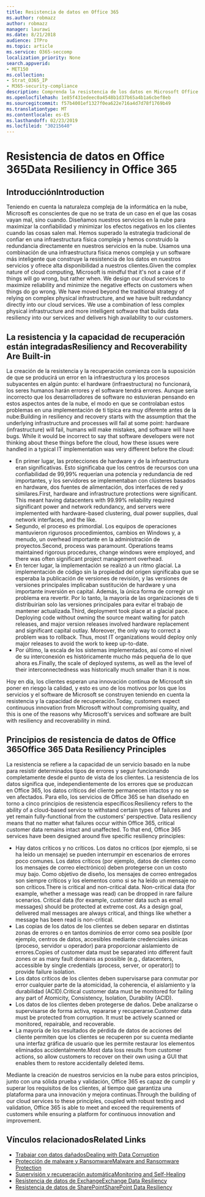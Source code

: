 ```yaml
---
title: Resistencia de datos en Office 365
ms.author: robmazz
author: robmazz
manager: laurawi
ms.date: 8/21/2018
audience: ITPro
ms.topic: article
ms.service: O365-seccomp
localization_priority: None
search.appverid:
- MET150
ms.collection:
- Strat_O365_IP
- M365-security-compliance
description: Comprenda la resistencia de los datos en Microsoft Office 365.
ms.openlocfilehash: 1e85f431edeec0a4548b1d37b65a4b1a6cbef8eb
ms.sourcegitcommit: f57b4001ef1327f0ea622e716a4d7d78f1769b49
ms.translationtype: MT
ms.contentlocale: es-ES
ms.lasthandoff: 02/23/2019
ms.locfileid: "30215640"
---
```

# <a name="data-resiliency-in-office-365"></a><span data-ttu-id="f70a9-103">Resistencia de datos en Office 365</span><span class="sxs-lookup"><span data-stu-id="f70a9-103">Data Resiliency in Office 365</span></span>

## <a name="introduction"></a><span data-ttu-id="f70a9-104">Introducción</span><span class="sxs-lookup"><span data-stu-id="f70a9-104">Introduction</span></span>
<span data-ttu-id="f70a9-p101">Teniendo en cuenta la naturaleza compleja de la informática en la nube, Microsoft es conscientes de que no se trata de un caso en el que las cosas vayan mal, sino cuando. Diseñamos nuestros servicios en la nube para maximizar la confiabilidad y minimizar los efectos negativos en los clientes cuando las cosas salen mal. Hemos superado la estrategia tradicional de confiar en una infraestructura física compleja y hemos construido la redundancia directamente en nuestros servicios en la nube. Usamos una combinación de una infraestructura física menos compleja y un software más inteligente que construye la resistencia de los datos en nuestros servicios y ofrece alta disponibilidad a nuestros clientes.</span><span class="sxs-lookup"><span data-stu-id="f70a9-p101">Given the complex nature of cloud computing, Microsoft is mindful that it's not a case of if things will go wrong, but rather when. We design our cloud services to maximize reliability and minimize the negative effects on customers when things do go wrong. We have moved beyond the traditional strategy of relying on complex physical infrastructure, and we have built redundancy directly into our cloud services. We use a combination of less complex physical infrastructure and more intelligent software that builds data resiliency into our services and delivers high availability to our customers.</span></span> 

## <a name="resiliency-and-recoverability-are-built-in"></a><span data-ttu-id="f70a9-109">La resistencia y la capacidad de recuperación están integradas</span><span class="sxs-lookup"><span data-stu-id="f70a9-109">Resiliency and Recoverability Are Built-in</span></span> 
<span data-ttu-id="f70a9-p102">La creación de la resistencia y la recuperación comienza con la suposición de que se producirá un error en la infraestructura y los procesos subyacentes en algún punto: el hardware (infraestructura) no funcionará, los seres humanos harán errores y el software tendrá errores. Aunque sería incorrecto que los desarrolladores de software no estuvieran pensando en estos aspectos antes de la nube, el modo en que se controlaban estos problemas en una implementación de ti típica era muy diferente antes de la nube:</span><span class="sxs-lookup"><span data-stu-id="f70a9-p102">Building in resiliency and recovery starts with the assumption that the underlying infrastructure and processes will fail at some point: hardware (infrastructure) will fail, humans will make mistakes, and software will have bugs. While it would be incorrect to say that software developers were not thinking about these things before the cloud, how these issues were handled in a typical IT implementation was very different before the cloud:</span></span> 
- <span data-ttu-id="f70a9-p103">En primer lugar, las protecciones de hardware y de la infraestructura eran significativas. Esto significaba que los centros de recursos con una confiabilidad de 99,99% requerían una potencia y redundancia de red importantes, y los servidores se implementaban con clústeres basados en hardware, dos fuentes de alimentación, dos interfaces de red y similares.</span><span class="sxs-lookup"><span data-stu-id="f70a9-p103">First, hardware and infrastructure protections were significant. This meant having datacenters with 99.99% reliability required significant power and network redundancy, and servers were implemented with hardware-based clustering, dual power supplies, dual network interfaces, and the like.</span></span> 
- <span data-ttu-id="f70a9-p104">Segundo, el proceso es primordial. Los equipos de operaciones mantuvieron rigurosos procedimientos, cambios en Windows y, a menudo, un overhead importante en la administración de proyectos.</span><span class="sxs-lookup"><span data-stu-id="f70a9-p104">Second, process was paramount. Operations teams maintained rigorous procedures, change windows were employed, and there was often significant project management overhead.</span></span> 
- <span data-ttu-id="f70a9-p105">En tercer lugar, la implementación se realizó a un ritmo glacial. La implementación de código sin la propiedad del origen significaba que se esperaba la publicación de versiones de revisión, y las versiones de versiones principales implicaban sustitución de hardware y una importante inversión en capital. Además, la única forma de corregir un problema era revertir. Por lo tanto, la mayoría de las organizaciones de ti distribuirían solo las versiones principales para evitar el trabajo de mantener actualizada.</span><span class="sxs-lookup"><span data-stu-id="f70a9-p105">Third, deployment took place at a glacial pace. Deploying code without owning the source meant waiting for patch releases, and major version releases involved hardware replacement and significant capital outlay. Moreover, the only way to correct a problem was to rollback. Thus, most IT organizations would deploy only major releases to avoid the work to keep up-to-date.</span></span> 
- <span data-ttu-id="f70a9-120">Por último, la escala de los sistemas implementados, así como el nivel de su interconexión es históricamente mucho más pequeña de lo que ahora es.</span><span class="sxs-lookup"><span data-stu-id="f70a9-120">Finally, the scale of deployed systems, as well as the level of their interconnectedness was historically much smaller than it is now.</span></span> 

<span data-ttu-id="f70a9-121">Hoy en día, los clientes esperan una innovación continua de Microsoft sin poner en riesgo la calidad, y esto es uno de los motivos por los que los servicios y el software de Microsoft se construyen teniendo en cuenta la resistencia y la capacidad de recuperación.</span><span class="sxs-lookup"><span data-stu-id="f70a9-121">Today, customers expect continuous innovation from Microsoft without compromising quality, and this is one of the reasons why Microsoft's services and software are built with resiliency and recoverability in mind.</span></span> 

## <a name="office-365-data-resiliency-principles"></a><span data-ttu-id="f70a9-122">Principios de resistencia de datos de Office 365</span><span class="sxs-lookup"><span data-stu-id="f70a9-122">Office 365 Data Resiliency Principles</span></span> 
<span data-ttu-id="f70a9-p106">La resistencia se refiere a la capacidad de un servicio basado en la nube para resistir determinados tipos de errores y seguir funcionando completamente desde el punto de vista de los clientes. La resistencia de los datos significa que, independientemente de los errores que se produzcan en Office 365, los datos críticos del cliente permanecen intactos y no se ven afectados. Para ello, los servicios de Office 365 se han diseñado en torno a cinco principios de resistencia específicos:</span><span class="sxs-lookup"><span data-stu-id="f70a9-p106">Resiliency refers to the ability of a cloud-based service to withstand certain types of failures and yet remain fully-functional from the customers' perspective. Data resiliency means that no matter what failures occur within Office 365, critical customer data remains intact and unaffected. To that end, Office 365 services have been designed around five specific resiliency principles:</span></span> 
- <span data-ttu-id="f70a9-p107">Hay datos críticos y no críticos. Los datos no críticos (por ejemplo, si se ha leído un mensaje) se pueden interrumpir en escenarios de errores poco comunes. Los datos críticos (por ejemplo, datos de clientes como los mensajes de correo electrónico) deben protegerse con un costo muy bajo. Como objetivo de diseño, los mensajes de correo entregados son siempre críticos y los elementos como si se ha leído un mensaje no son críticos.</span><span class="sxs-lookup"><span data-stu-id="f70a9-p107">There is critical and non-critical data. Non-critical data (for example, whether a message was read) can be dropped in rare failure scenarios. Critical data (for example, customer data such as email messages) should be protected at extreme cost. As a design goal, delivered mail messages are always critical, and things like whether a message has been read is non-critical.</span></span> 
- <span data-ttu-id="f70a9-130">Las copias de los datos de los clientes se deben separar en distintas zonas de errores o en tantos dominios de error como sea posible (por ejemplo, centros de datos, accesibles mediante credenciales únicas (proceso, servidor u operador) para proporcionar aislamiento de errores.</span><span class="sxs-lookup"><span data-stu-id="f70a9-130">Copies of customer data must be separated into different fault zones or as many fault domains as possible (e.g., datacenters, accessible by single credentials (process, server, or operator)) to provide failure isolation.</span></span> 
- <span data-ttu-id="f70a9-131">Los datos críticos de los clientes deben supervisarse para conmutar por error cualquier parte de la atomicidad, la coherencia, el aislamiento y la durabilidad (ACID).</span><span class="sxs-lookup"><span data-stu-id="f70a9-131">Critical customer data must be monitored for failing any part of Atomicity, Consistency, Isolation, Durability (ACID).</span></span> 
- <span data-ttu-id="f70a9-p108">Los datos de los clientes deben protegerse de daños. Debe analizarse o supervisarse de forma activa, repararse y recuperarse.</span><span class="sxs-lookup"><span data-stu-id="f70a9-p108">Customer data must be protected from corruption. It must be actively scanned or monitored, repairable, and recoverable.</span></span> 
- <span data-ttu-id="f70a9-134">La mayoría de los resultados de pérdida de datos de acciones del cliente permiten que los clientes se recuperen por su cuenta mediante una interfaz gráfica de usuario que les permite restaurar los elementos eliminados accidentalmente.</span><span class="sxs-lookup"><span data-stu-id="f70a9-134">Most data loss results from customer actions, so allow customers to recover on their own using a GUI that enables them to restore accidentally deleted items.</span></span> 
 
<span data-ttu-id="f70a9-135">Mediante la creación de nuestros servicios en la nube para estos principios, junto con una sólida prueba y validación, Office 365 es capaz de cumplir y superar los requisitos de los clientes, al tiempo que garantiza una plataforma para una innovación y mejora continuas.</span><span class="sxs-lookup"><span data-stu-id="f70a9-135">Through the building of our cloud services to these principles, coupled with robust testing and validation, Office 365 is able to meet and exceed the requirements of customers while ensuring a platform for continuous innovation and improvement.</span></span> 

## <a name="related-links"></a><span data-ttu-id="f70a9-136">Vínculos relacionados</span><span class="sxs-lookup"><span data-stu-id="f70a9-136">Related Links</span></span>

- [<span data-ttu-id="f70a9-137">Trabajar con datos dañados</span><span class="sxs-lookup"><span data-stu-id="f70a9-137">Dealing with Data Corruption</span></span>](office-365-dealing-with-data-corruption.md)
- [<span data-ttu-id="f70a9-138">Protección de malware y Ransomware</span><span class="sxs-lookup"><span data-stu-id="f70a9-138">Malware and Ransomware Protection</span></span>](office-365-malware-and-ransomware-protection.md)
- [<span data-ttu-id="f70a9-139">Supervisión y recuperación automática</span><span class="sxs-lookup"><span data-stu-id="f70a9-139">Monitoring and Self-Healing</span></span>](office-365-monitoring-and-self-healing.md)
- [<span data-ttu-id="f70a9-140">Resistencia de datos de Exchange</span><span class="sxs-lookup"><span data-stu-id="f70a9-140">Exchange Data Resiliency</span></span>](office-365-exchange-data-resiliency.md)
- [<span data-ttu-id="f70a9-141">Resistencia de datos de SharePoint</span><span class="sxs-lookup"><span data-stu-id="f70a9-141">SharePoint Data Resiliency</span></span>](office-365-sharepoint-data-resiliency.md)